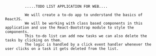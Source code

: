              .....TODO LIST APPLICATION FOR WEB....

             We will create a to-do app to understand the basics of ReactJS. 
             We will be working with class based components in this application and use the React-Bootstrap module to style the components. 
             This to-do list can add new tasks we can also delete the tasks by clicking on them. 
             The logic is handled by a click event handler whenever the user clicks on a task it gets deleted from the list.
